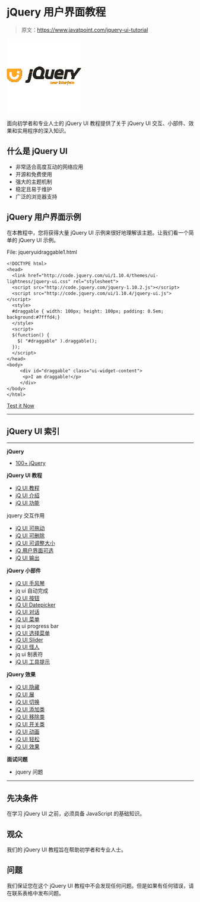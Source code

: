 # jQuery 用户界面教程

> 原文：<https://www.javatpoint.com/jquery-ui-tutorial>

![jQuery UI tutorial](img/c9babb0753e4122e1c14b885da0d8686.png)

面向初学者和专业人士的 jQuery UI 教程提供了关于 jQuery UI 交互、小部件、效果和实用程序的深入知识。

## 什么是 jQuery UI

*   非常适合高度互动的网络应用
*   开源和免费使用
*   强大的主题机制
*   稳定且易于维护
*   广泛的浏览器支持

## jQuery 用户界面示例

在本教程中，您将获得大量 jQuery UI 示例来很好地理解该主题。让我们看一个简单的 jQuery UI 示例。

File: jqueryuidraggable1.html

```
<!DOCTYPE html>
<head>
  <link href="http://code.jquery.com/ui/1.10.4/themes/ui-lightness/jquery-ui.css" rel="stylesheet">
  <script src="http://code.jquery.com/jquery-1.10.2.js"></script>
  <script src="http://code.jquery.com/ui/1.10.4/jquery-ui.js"></script>
  <style>
  #draggable { width: 100px; height: 100px; padding: 0.5em; background:#7fffd4;}
  </style>
  <script>
  $(function() {
    $( "#draggable" ).draggable();
  });
  </script>
</head>
<body>
     <div id="draggable" class="ui-widget-content">
	  <p>I am draggable!</p>
     </div>
</body>
</html>

```

[Test it Now](https://www.javatpoint.com/oprweb/test.jsp?filename=jqueryuidraggable1)

* * *

## jQuery UI 索引

* * *

**jQuery**

*   [100+ jQuery](jquery-tutorial)

**jQuery UI 教程**

*   [jQ UI 教程](jquery-ui-tutorial)
*   [jQ UI 介绍](jquery-ui-introduction)
*   [jQ UI 功能](jquery-ui-features)

jquery 交互作用

*   [jQ UI 可拖动](jquery-ui-draggable)
*   [jQ UI 可删除](jquery-ui-droppable)
*   [jQ UI 可调整大小](jquery-ui-resizable)
*   [jQ 用户界面可选](jquery-ui-selectable)
*   [jQ UI 输出](jquery-ui-sortable)

**jQuery 小部件**

*   [jQ UI 手风琴](jquery-ui-accordion)
*   jq ui 自动完成
*   [jQ UI 按钮](jquery-ui-button)
*   [jQ UI Datepicker](jquery-ui-datepicker)
*   [jQ UI 对话](jquery-ui-dialog)
*   [jQ UI 菜单](jquery-ui-menu)
*   jq ui progress bar
*   [jQ UI 选择菜单](jquery-ui-selectmenu)
*   [jQ UI Slider](jquery-ui-slider)
*   [jQ UI 怪人](jquery-ui-spinner)
*   jq ui 制表符
*   [jQ UI 工具提示](jquery-ui-tooltip)

**jQuery 效果**

*   [jQ UI 隐藏](jquery-ui-hide)
*   [jQ UI 展](jquery-ui-show)
*   [jQ UI 切换](jquery-ui-toggle)
*   [jQ UI 添加类](jquery-ui-addclass)
*   [jQ UI 移除类](jquery-ui-removeclass)
*   [jQ UI 开关类](jquery-ui-switchclass)
*   [jQ UI 动画](jquery-ui-animation)
*   [jQ UI 轻松](jquery-ui-easing)
*   [jQ UI 效果](jquery-ui-effect)

**面试问题**

*   jquery 问题

* * *

## 先决条件

在学习 jQuery UI 之前，必须具备 JavaScript 的基础知识。

## 观众

我们的 jQuery UI 教程旨在帮助初学者和专业人士。

## 问题

我们保证您在这个 jQuery UI 教程中不会发现任何问题。但是如果有任何错误，请在联系表格中发布问题。